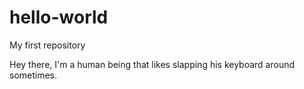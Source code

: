 # hello-world
My first repository

Hey there, I'm a human being that likes slapping his keyboard around sometimes. 
